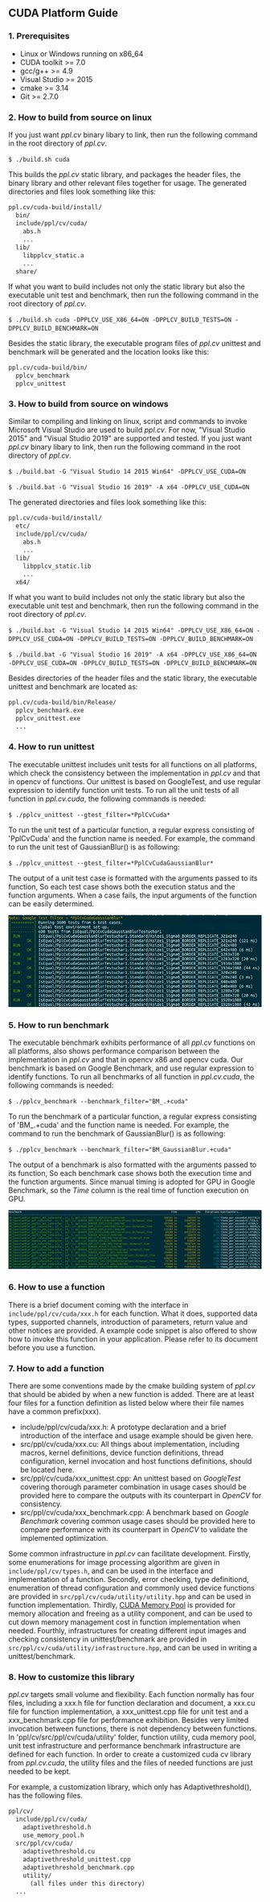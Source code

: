 ## CUDA Platform Guide

### 1. Prerequisites

* Linux or Windows running on x86_64
* CUDA toolkit >= 7.0
* gcc/g++ >= 4.9
* Visual Studio >= 2015
* cmake >= 3.14
* Git >= 2.7.0

### 2. How to build from source on linux

If you just want *ppl.cv* binary libary to link, then run the following command in the root directory of *ppl.cv*.

`$ ./build.sh cuda`

This builds the *ppl.cv* static library, and packages the header files, the binary library and other relevant files together for usage. The generated directories and files look something like this:

```
ppl.cv/cuda-build/install/
  bin/
  include/ppl/cv/cuda/
    abs.h
    ...
  lib/
    libpplcv_static.a
    ...
  share/
```

If what you want to build includes not only the static library but also the executable unit test and benchmark, then run the following command in the root directory of *ppl.cv*.

`$ ./build.sh cuda -DPPLCV_USE_X86_64=ON -DPPLCV_BUILD_TESTS=ON -DPPLCV_BUILD_BENCHMARK=ON`

Besides the static library, the executable program files of *ppl.cv* unittest and benchmark will be generated and the location looks like this:

```
ppl.cv/cuda-build/bin/
  pplcv_benchmark
  pplcv_unittest
```

### 3. How to build from source on windows

Similar to compiling and linking on linux, script and commands to invoke Microsoft Visual Studio are used to build *ppl.cv*. For now, "Visual Studio 2015" and "Visual Studio 2019" are supported and tested. If you just want *ppl.cv* binary libary to link, then run the following command in the root directory of *ppl.cv*.

`$ ./build.bat -G "Visual Studio 14 2015 Win64" -DPPLCV_USE_CUDA=ON`

`$ ./build.bat -G "Visual Studio 16 2019" -A x64 -DPPLCV_USE_CUDA=ON`

The generated directories and files look something like this:

```
ppl.cv/cuda-build/install/
  etc/
  include/ppl/cv/cuda/
    abs.h
    ...
  lib/
    libpplcv_static.lib
    ...
  x64/
```

If what you want to build includes not only the static library but also the executable unit test and benchmark, then run the following command in the root directory of *ppl.cv*.

`$ ./build.bat -G "Visual Studio 14 2015 Win64" -DPPLCV_USE_X86_64=ON -DPPLCV_USE_CUDA=ON -DPPLCV_BUILD_TESTS=ON -DPPLCV_BUILD_BENCHMARK=ON`

`$ ./build.bat -G "Visual Studio 16 2019" -A x64 -DPPLCV_USE_X86_64=ON -DPPLCV_USE_CUDA=ON -DPPLCV_BUILD_TESTS=ON -DPPLCV_BUILD_BENCHMARK=ON`

Besides directories of the header files and the static library, the executable unittest and benchmark are located as:

```
ppl.cv/cuda-build/bin/Release/
  pplcv_benchmark.exe
  pplcv_unittest.exe
  ...
```

### 4. How to run unittest

The executable unittest includes unit tests for all functions on all platforms, which check the consistency between the implementation in *ppl.cv* and that in opencv of functions. Our unittest is based on GoogleTest, and use regular expression to identify function unit tests. To run all the unit tests of all function in *ppl.cv.cuda*, the following commands is needed:

`$ ./pplcv_unittest --gtest_filter=*PplCvCuda*`

To run the unit test of a particular function, a regular express consisting of 'PplCvCuda' and the function name is needed. For example, the command to run the unit test of GaussianBlur() is as following:

`$ ./pplcv_unittest --gtest_filter=*PplCvCudaGaussianBlur*`

The output of a unit test case is formatted with the arguments passed to its function, So each test case shows both the execution status and the function arguments. When a case fails, the input arguments of the function can be easily determined.

![Output snippet of GaussianBlur unittest](images/cuda_gaussianblur_unittest.png)

### 5. How to run benchmark

The executable benchmark exhibits performance of all *ppl.cv* functions on all platforms, also shows performance comparison between the implementation in *ppl.cv* and that in opencv x86 and opencv cuda. Our benchmark is based on Google Benchmark, and use regular expression to identify functions. To run all benchmarks of all function in *ppl.cv.cuda*, the following commands is needed:

`$ ./pplcv_benchmark --benchmark_filter="BM_.+cuda"`

To run the benchmark of a particular function, a regular express consisting of 'BM_.+cuda' and the function name is needed. For example, the command to run the benchmark of GaussianBlur() is as following:

`$ ./pplcv_benchmark --benchmark_filter="BM_GaussianBlur.+cuda"`

The output of a benchmark is also formatted with the arguments passed to its function, So each benchmark case shows both the execution time and the function arguments. Since manual timing is adopted for GPU in Google Benchmark, so the *Time* column is the real time of function execution on GPU.

![Output snippet of GaussianBlur benchmark](images/cuda_gaussianblur_benchmark.png)

### 6. How to use a function

There is a brief document coming with the interface in `include/ppl/cv/cuda/xxx.h` for each function. What it does, supported data types, supported channels, introduction of parameters, return value and other notices are provided. A example code snippet is also offered to show how to invoke this function in your application. Please refer to its document before you use a function.

### 7. How to add a function

There are some conventions made by the cmake building system of *ppl.cv* that should be abided by when a new function is added. There are at least four files for a function definition as listed below where their file names have a common prefix(xxx).

* include/ppl/cv/cuda/xxx.h: A prototype declaration and a brief introduction of the interface and usage example should be given here.
* src/ppl/cv/cuda/xxx.cu: All things about implementation, including macros, kernel definitions, device function definitions, thread configuration, kernel invocation and host functions definitions, should be located here.
* src/ppl/cv/cuda/xxx_unittest.cpp: An unittest based on *GoogleTest* covering thorough parameter combination in usage cases should be provided here to compare the outputs with its counterpart in *OpenCV* for consistency.
* src/ppl/cv/cuda/xxx_benchmark.cpp: A benchmark based on *Google Benchmark* covering common usage cases should be provided here to compare performance with its counterpart in *OpenCV* to validate the implemented optimization.

Some common infrastructure in *ppl.cv* can facilitate development. Firstly, some enumerations for image processing algorithm are given in `include/ppl/cv/types.h`, and can be used in the interface and implementation of a function. Secondly, error checking, type definitiond, enumeration of thread configuration and commonly used device functions are provided in `src/ppl/cv/cuda/utility/utility.hpp` and can be used in function implementation. Thirdly, [CUDA Memory Pool](docs/cuda_memory_pool.md) is provided for memory allocation and freeing as a utility component, and can be used to cut down memory management cost in function implementation when needed. Fourthly, infrastructures for creating different input images and checking consistency in unittest/benchmark are provided in `src/ppl/cv/cuda/utility/infrastructure.hpp`, and can be used in writing a unittest/benchmark.

### 8. How to customize this library

*ppl.cv* targets small volume and flexibility. Each function normally has four files, including a xxx.h file for function declaration and document, a xxx.cu file for function implementation, a xxx_unittest.cpp file for unit test and a xxx_benchmark.cpp file for performance exhibition. Besides very limited invocation between functions, there is not dependency between functions. In 'ppl/cv/src/ppl/cv/cuda/utility' folder, function utility, cuda memory pool, unit test infrastructure and performance benchmark infrastructure are defined for each function. In order to create a customized cuda cv library from *ppl.cv.cuda*, the utility files and the files of needed functions are just needed to be kept.

For example, a customization library, which only has Adaptivethreshold(), has the following files.

```
ppl/cv/
  include/ppl/cv/cuda/
    adaptivethreshold.h
    use_memory_pool.h
  src/ppl/cv/cuda/
    adaptivethreshold.cu
    adaptivethreshold_unittest.cpp
    adaptivethreshold_benchmark.cpp
    utility/
      (all files under this directory)
  ...

```
